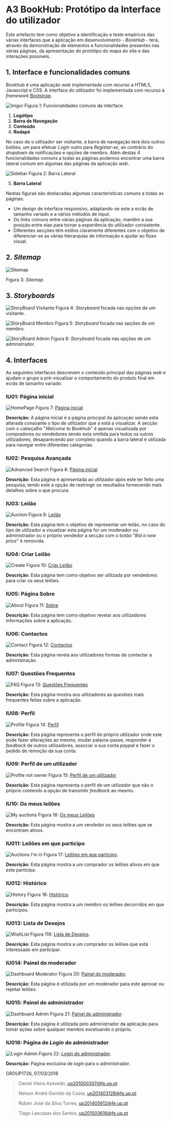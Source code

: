 # A3 BookHub: Protótipo da Interface do utilizador

Este artefacto tem como objetivo a identificação e teste empíricos das várias interfaces que a aplicação em desenvolvimento - *BookHub* - terá, através da demonstração de elementos e funcionalidades presentes nas várias páginas, da apresentação do protótipo do mapa do site e das interações possíveis.
 
## 1. Interface e funcionalidades comuns
 
Bookhub é uma aplicação *web* implementada com recurso a HTML5, Javascript e CSS. A interface do utilizador foi implementada com recurso à *framework* [Bootstrap](https://getbootstrap.com/).

![Imgur](https://i.imgur.com/eORgOD6.png)
Figura 1: Funcionalidades comuns da interface.

1. **Logótipo**
2. **Barra de Navegação**
3. **Conteúdo**
4. **Rodapé**

No caso de o utilizador ser visitante, a barra de navegação terá dois outros botões, um para efetuar *Login* outro para *Registar-se*, ao contrário do *dropdown* de notificações e opções de membro.
Além destas 4 funcionalidades comuns a todas as páginas podemos encontrar uma barra lateral comum em algumas das páginas da aplicação *web*.

![Sidebar](https://i.imgur.com/KjhCSOr.jpg)
Figura 2: Barra Lateral

5. **Barra Lateral**

Nestas figuras são destacadas algumas características comuns a todas as páginas:
* Um design de interface responsivo, adaptando-se este a ecrãs de tamanho variado e a vários métodos de input.
* Os links comuns entre várias páginas da aplicação, mantêm a sua posição entre elas para tornar a experiência do utilizador consistente.
* Diferentes secções têm estilos claramente diferentes com o objetivo de diferenciar-se as várias hierarquias de informação e ajudar ao fluxo visual.
 
## 2. *Sitemap*
![Sitemap](https://i.imgur.com/ToqiYnt.png)

Figura 3: *Sitemap*
 
## 3. *Storyboards*
![StoryBoard Visitante](https://i.imgur.com/qQonFEg.png) 
Figura 4: *Storyboard* focada nas opções de um visitante.

![StoryBoard Membro](https://i.imgur.com/woySTHA.jpg)
Figura 5: *Storyboard* focada nas opções de um membro.

![StoryBoard Admin](https://i.imgur.com/NxjH6l2.png)
Figura 6: *Storyboard* focada nas opções de um admnistrador.
 
## 4. Interfaces
 
As seguintes interfaces descrevem o conteúdo principal das páginas *web* e ajudam o grupo a pré-visualizar o comportamento do produto final em ecrãs de tamanho variado.

### IU01: Página inicial
![HomePage](https://i.imgur.com/oBzXNX7.jpg)
Figura 7: [Página inicial](https://tiagolascasas.github.io/lbaw1726/home.html)

**Descrição:** A página inicial é a página principal da aplicação sendo esta alterada consoante o tipo de utilizador que a está a visualizar. A secção com o cabeçalho "*Welcome to Bookhub*" é apenas visualizada por compradores ou vendedores sendo esta omitida para todos os outros utilizadores, desaparecendo por completo quando a barra lateral é utilizada para navegar entre diferentes categorias.

### IU02: Pesquisa Avançada
![Advanced Search](https://i.imgur.com/ZE20ea9.jpg)
Figura 8: [Página inicial](https://tiagolascasas.github.io/lbaw1726/search.html)

**Descrição:** Esta página é apresentada ao utilizador após este ter feito uma pesquisa, tendo este a opção de restringir os resultados fornecendo mais detalhes sobre o que procura.

### IU03: Leilão
![Auction](https://i.imgur.com/afCEjKG.jpg)
Figura 9: [Leilão](https://tiagolascasas.github.io/lbaw1726/auction.html)

**Descrição:** Esta página tem o objetivo de representar um leilão, no caso do tipo de utilizador a visualizar esta página for um moderador ou administrador ou o próprio vendedor a secção com o botão "*Bid a new price*" é removida.

### IU04: Criar Leilão
![Create](https://i.imgur.com/j4LdKSZ.jpg)
Figura 10: [Criar Leilão](https://tiagolascasas.github.io/lbaw1726/create.html)

**Descrição:** Esta página tem como objetivo ser utilizada por vendedores para criar os seus leilões.

### IU05: Página Sobre
![About](https://i.imgur.com/8LyPHsY.jpg)
Figura 11: [Sobre](https://tiagolascasas.github.io/lbaw1726/about.html)

**Descrição:** Esta página tem como objetivo revelar aos utilizadores informações sobre a aplicação.

### IU06: Contactos
![Contact](https://i.imgur.com/mOviPjl.jpg)
Figura 12: [Contactos](https://tiagolascasas.github.io/lbaw1726/contact.html)

**Descrição:** Esta página revela aos utilizadores formas de contactar a administração.

### IU07: Questões Frequentes
![FAQ](https://i.imgur.com/Ib1iv5E.jpg)
Figura 13: [Questões Frequentes](https://tiagolascasas.github.io/lbaw1726/faq.html)

**Descrição:** Esta página mostra aos utilizadores as questões mais frequentes feitas sobre a aplicação.

### IU08: Perfil 
![Profile](https://i.imgur.com/zo1KNxl.jpg)
Figura 14: [Perfil](https://tiagolascasas.github.io/lbaw1726/profile_owner.html)

**Descrição:** Esta página representa o perfil do próprio utilizador onde este pode fazer alterações ao mesmo, mudar palavra-passe, responder a *feedback* de outros utilizadores, associar a sua conta *paypal* e fazer o pedido de remoção da sua conta.

### IU09: Perfil de um utilizador
![Profile not owner](https://i.imgur.com/DgCHT1E.jpg)
Figura 15: [Perfil de um utilizador](https://tiagolascasas.github.io/lbaw1726/profile_not_owner.html)

**Descrição:** Esta página representa o perfil de um utilizador que não o próprio contendo a opção de transmitir *feedback* ao mesmo.

### IU10: Os meus leilões
![My auctions](https://i.imgur.com/ErEGbtk.jpg)
Figura 16: [Os meus Leilões](https://tiagolascasas.github.io/lbaw1726/myAuctions.html)

**Descrição:** Esta página mostra a um vendedor os seus leilões que se encontram ativos.

### IU011: Leilões em que participo
![Auctions I'm in](https://i.imgur.com/74Dr3Qx.jpg)
Figura 17: [Leilões em que participo](https://tiagolascasas.github.io/lbaw1726/auctionsIm_in.html).

**Descrição:** Esta página mostra a um comprador os leilões ativos em que este participa.

### IU012: Histórico
![History](https://i.imgur.com/ErukNQP.jpg)
Figura 18: [Histórico](https://tiagolascasas.github.io/lbaw1726/history.html).

**Descrição:** Esta página mostra a um membro os leilões decorridos em que participou.

### IU013: Lista de Desejos
![WishList](https://i.imgur.com/eSCBVrt.jpg)
Figura 119: [Lista de Desejos](https://tiagolascasas.github.io/lbaw1726/wishlist.html).

**Descrição:** Esta página mostra a um comprador os leilões que está interessado em participar.

### IU014: Painel do moderador
![Dashboard Moderator](https://i.imgur.com/2QhnlL8.jpg)
Figura 20: [Painel do moderador](https://tiagolascasas.github.io/lbaw1726/moderator.html).

**Descrição:** Esta página é utilizada por um moderador para este aprovar ou rejeitar leilões.


### IU015: Painel do administrador
![Dashboard Admin](https://i.imgur.com/DCLfJPX.jpg)
Figura 21: [Painel do administrador](https://tiagolascasas.github.io/lbaw1726/admin.html).

**Descrição:** Esta página é utilizada pelo administrador da aplicação para tomar ações sobre qualquer membro excetuando o próprio.

### IU016: Página de *Login* do administrador
![Login Admin](https://i.imgur.com/UJL0gAK.jpg)
Figura 22: [*Login* do administrador](https://tiagolascasas.github.io/lbaw1726/adminLogin.html).

**Descrição:** Página exclusiva de *login* para o administrador.


 
GROUP1726, 07/03/2018
 
>Daniel Vieira Azevedo, up201000307@fe.up.pt

>Nelson André Garrido da Costa, up201403128@fe.up.pt

>Rúben José da Silva Torres, up201405612@fe.up.pt

>Tiago Lascasas dos Santos, up201503616@fe.up.pt
